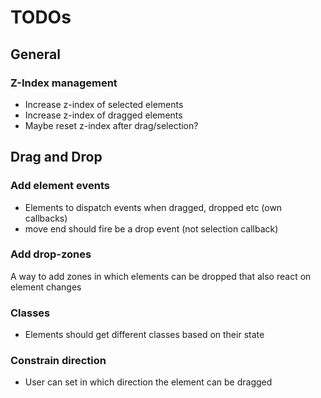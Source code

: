 # TODOs
## General
### Z-Index management
- Increase z-index of selected elements
- Increase z-index of dragged elements
- Maybe reset z-index after drag/selection?
## Drag and Drop
### Add element events
- Elements to dispatch  events when dragged, dropped etc (own callbacks)
- move end should fire be a drop event (not selection callback)
### Add drop-zones
A way to add zones in which elements can be dropped that also react on element changes
### Classes
- Elements should get different classes based on their state
### Constrain direction
- User can set in which direction the element can be dragged
